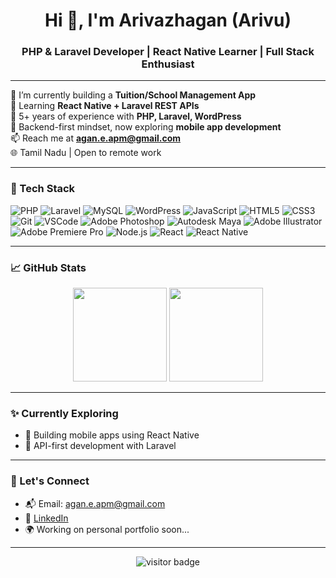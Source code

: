 <h1 align="center">Hi 👋, I'm Arivazhagan (Arivu)</h1>
<h3 align="center">PHP & Laravel Developer | React Native Learner | Full Stack Enthusiast</h3>

---

🔭 I’m currently building a **Tuition/School Management App**  
🌱 Learning **React Native + Laravel REST APIs**  
💼 5+ years of experience with **PHP, Laravel, WordPress**  
🔧 Backend-first mindset, now exploring **mobile app development**  
📫 Reach me at **agan.e.apm@gmail.com**  
🌐 Tamil Nadu | Open to remote work

---

### 🧰 Tech Stack

![PHP](https://img.shields.io/badge/PHP-777BB4?style=flat&logo=php&logoColor=white)
![Laravel](https://img.shields.io/badge/Laravel-FF2D20?style=flat&logo=laravel&logoColor=white)
![MySQL](https://img.shields.io/badge/MySQL-005C84?style=flat&logo=mysql&logoColor=white)
![WordPress](https://img.shields.io/badge/WordPress-21759B?style=flat&logo=wordpress&logoColor=white)
![JavaScript](https://img.shields.io/badge/JavaScript-F7DF1E?style=flat&logo=javascript&logoColor=black)
![HTML5](https://img.shields.io/badge/HTML5-E34F26?style=flat&logo=html5&logoColor=white)
![CSS3](https://img.shields.io/badge/CSS3-1572B6?style=flat&logo=css3&logoColor=white)
![Git](https://img.shields.io/badge/Git-F05032?style=flat&logo=git&logoColor=white)
![VSCode](https://img.shields.io/badge/VSCode-007ACC?style=flat&logo=visual-studio-code)
![Adobe Photoshop](https://img.shields.io/badge/Photoshop-31A8FF?style=flat&logo=adobe-photoshop&logoColor=white)
![Autodesk Maya](https://img.shields.io/badge/Maya-00AEEF?style=flat&logo=autodesk&logoColor=white)
![Adobe Illustrator](https://img.shields.io/badge/Illustrator-FF9A00?style=flat&logo=adobe-illustrator&logoColor=white)
![Adobe Premiere Pro](https://img.shields.io/badge/Premiere%20Pro-9999FF?style=flat&logo=adobe-premiere-pro&logoColor=white)
![Node.js](https://img.shields.io/badge/Node.js-339933?style=flat&logo=node.js&logoColor=white)
![React](https://img.shields.io/badge/React-20232A?style=flat&logo=react&logoColor=61DAFB)
![React Native](https://img.shields.io/badge/React%20Native-20232A?style=flat&logo=react&logoColor=61DAFB)

---

### 📈 GitHub Stats

<p align="center">
  <img src="https://github-readme-stats.vercel.app/api?username=agan-e-apm&show_icons=true&theme=default" height="150">
  <img src="https://github-readme-stats.vercel.app/api/top-langs/?username=agan-e-apm&layout=compact&theme=default" height="150">
</p>

---

### ✨ Currently Exploring

- 📱 Building mobile apps using React Native
- 🔗 API-first development with Laravel

---

### 🙌 Let's Connect

- 📬 Email: agan.e.apm@gmail.com
- 💼 [LinkedIn]([https://www.linkedin.com](https://www.linkedin.com/in/arivazhagan-elumalai-03683817a/)) 
- 🌍 Working on personal portfolio soon...

---

<p align="center">
  <img src="https://visitor-badge.laobi.icu/badge?page_id=agan-e-apm" alt="visitor badge"/>
</p>
